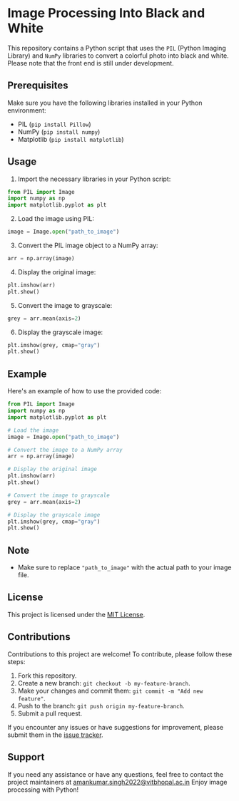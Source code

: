# Image Processing Into Black and White

This repository contains a Python script that uses the `PIL` (Python Imaging Library) and `NumPy` libraries to convert a colorful photo into black and white. Please note that the front end is still under development.

## Prerequisites

Make sure you have the following libraries installed in your Python environment:

- PIL (`pip install Pillow`)
- NumPy (`pip install numpy`)
- Matplotlib (`pip install matplotlib`)

## Usage

1. Import the necessary libraries in your Python script:

```python
from PIL import Image
import numpy as np
import matplotlib.pyplot as plt
```

2. Load the image using PIL:

```python
image = Image.open("path_to_image")
```

3. Convert the PIL image object to a NumPy array:

```python
arr = np.array(image)
```

4. Display the original image:

```python
plt.imshow(arr)
plt.show()
```

5. Convert the image to grayscale:

```python
grey = arr.mean(axis=2)
```

6. Display the grayscale image:

```python
plt.imshow(grey, cmap="gray")
plt.show()
```

## Example

Here's an example of how to use the provided code:

```python
from PIL import Image
import numpy as np
import matplotlib.pyplot as plt

# Load the image
image = Image.open("path_to_image")

# Convert the image to a NumPy array
arr = np.array(image)

# Display the original image
plt.imshow(arr)
plt.show()

# Convert the image to grayscale
grey = arr.mean(axis=2)

# Display the grayscale image
plt.imshow(grey, cmap="gray")
plt.show()
```

## Note

- Make sure to replace `"path_to_image"` with the actual path to your image file.

## License

This project is licensed under the [MIT License](LICENSE).

## Contributions

Contributions to this project are welcome! To contribute, please follow these steps:

1. Fork this repository.
2. Create a new branch: `git checkout -b my-feature-branch`.
3. Make your changes and commit them: `git commit -m "Add new feature"`.
4. Push to the branch: `git push origin my-feature-branch`.
5. Submit a pull request.

If you encounter any issues or have suggestions for improvement, please submit them in the [issue tracker](https://github.com/Jr-Einstein/Image-Processing-Into-Black-and-White/issues).

## Support

If you need any assistance or have any questions, feel free to contact the project maintainers at amankumar.singh2022@vitbhopal.ac.in
Enjoy image processing with Python!
